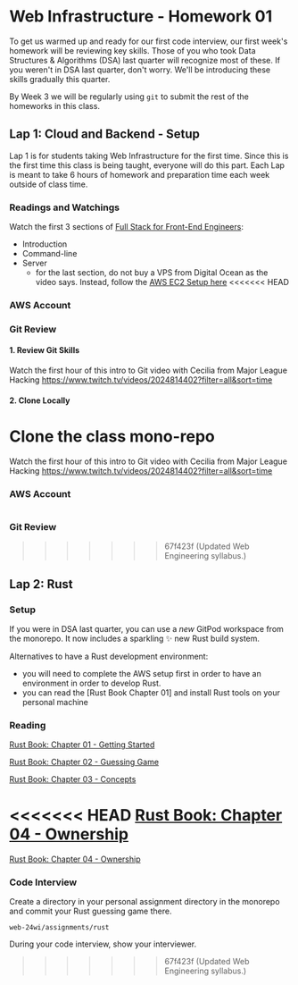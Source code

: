 # Web Infrastructure - Homework 01

To get us warmed up and ready for our first code interview, our first week's homework will be reviewing key skills. Those of you who took Data Structures & Algorithms (DSA) last quarter will recognize most of these. If you weren't in DSA last quarter, don't worry. We'll be introducing these skills gradually this quarter.

By Week 3 we will be regularly using `git` to submit the rest of the homeworks in this class.

## Lap 1: Cloud and Backend - Setup

Lap 1 is for students taking Web Infrastructure for the first time. Since this is the first time this class is being taught, everyone will do this part. Each Lap is meant to take 6 hours of homework and preparation time each week outside of class time.

### Readings and Watchings

Watch the first 3 sections of [Full Stack for Front-End Engineers](https://frontendmasters.com/courses/fullstack-v3/):
* Introduction
* Command-line
* Server
	* for the last section, do not buy a VPS from Digital Ocean as the video says. Instead, follow the [AWS EC2 Setup here](../AWS-EC2-Setup)
<<<<<<< HEAD

### AWS Account


### Git Review

#### 1. Review Git Skills
Watch the first hour of this intro to Git video with Cecilia from Major League Hacking
https://www.twitch.tv/videos/2024814402?filter=all&sort=time

#### 2. Clone Locally
Clone the class mono-repo 
=======
Watch the first hour of this intro to Git video with Cecilia from Major League Hacking
https://www.twitch.tv/videos/2024814402?filter=all&sort=time

### AWS Account
```
```

### Git Review

>>>>>>> 67f423f (Updated Web Engineering syllabus.)

## Lap 2: Rust

### Setup

If you were in DSA last quarter, you can use a *new* GitPod workspace from the monorepo. It now includes a sparkling ✨ new Rust build system.

Alternatives to have a Rust development environment:
* you will need to complete the AWS setup first in order to have an environment in order to develop Rust.
* you can read the [Rust Book Chapter 01] and install Rust tools on your personal machine

### Reading

[Rust Book: Chapter 01 - Getting Started](https://rust-book.cs.brown.edu/ch01-00-getting-started.html)

[Rust Book: Chapter 02 - Guessing Game](https://rust-book.cs.brown.edu/ch02-00-guessing-game-tutorial.html)

[Rust Book: Chapter 03 - Concepts](https://rust-book.cs.brown.edu/ch03-00-common-programming-concepts.html)

<<<<<<< HEAD
[Rust Book: Chapter 04 - Ownership](https://rust-book.cs.brown.edu/ch04-00-understanding-ownership.html)
=======
[Rust Book: Chapter 04 - Ownership](https://rust-book.cs.brown.edu/ch04-00-understanding-ownership.html)

### Code Interview
Create a directory in your personal assignment directory in the monorepo and commit your Rust guessing game there.

```
web-24wi/assignments/rust
```
During your code interview, show your interviewer.
>>>>>>> 67f423f (Updated Web Engineering syllabus.)
